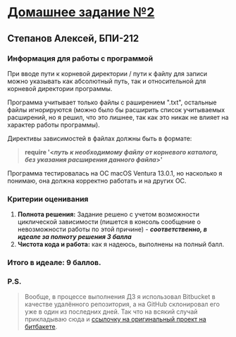 # [Домашнее задание №2](https://disk.yandex.ru/i/ZwHd4vZhsHdoMw)

## Степанов Алексей, БПИ-212

### Информация для работы с программой

При вводе пути к корневой директории / пути к файлу для записи можно указывать как абсолютный путь, так и относительной
для корневой директории программы.

Программа учитывает только файлы с раширением ".txt", остальные файлы игнорируются
(можно было бы расширить список учитываемых расширений, но я решил, что это лишнее, так как это никак не влияет на
характер работы программы).

Директивы зависимостей в файлах должны быть в формате:
> **require '<*путь к необходимому файлу от корневого каталога, без
указания расширения данного файла*>'**

Программа тестировалась на ОС macOS Ventura 13.0.1, но насколько я понимаю, она должна корректно работать и на других
ОС.

### Критерии оценивания

1) **Полнота решения:** Задание решено с учетом возможности циклической зависимости
   (пишется в консоль сообщение о невозможности работы по этой причине) - ***соответственно, в идеале за полноту решения 3 балла***
2) **Чистота кода и работа:** как я надеюсь, выполнены на полный балл.

### Итого в идеале: 9 баллов.

### P.S.

> Вообще, в процессе выполнения ДЗ я использовал Bitbucket в качестве удалённого репозитория, а на GitHub склонировал
> его уже в один из последних дней. Так что на всякий случай прикладываю сюда и 
> [ссылочку на оригинальный проект на битбакете](https://bitbucket.org/famusovsky/sd-files).